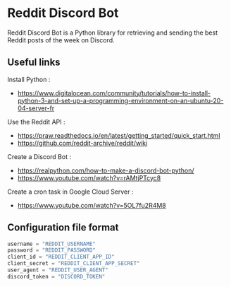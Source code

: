 
# Reddit Discord Bot

Reddit Discord Bot is a Python library for retrieving and sending the best Reddit posts of the week on Discord.

## Useful links

Install Python : 
- https://www.digitalocean.com/community/tutorials/how-to-install-python-3-and-set-up-a-programming-environment-on-an-ubuntu-20-04-server-fr

Use the Reddit API : 
- https://praw.readthedocs.io/en/latest/getting_started/quick_start.html
- https://github.com/reddit-archive/reddit/wiki

Create a Discord Bot : 
- https://realpython.com/how-to-make-a-discord-bot-python/
- https://www.youtube.com/watch?v=rAMtjPTcyc8

Create a cron task in Google Cloud Server : 
- https://www.youtube.com/watch?v=5OL7fu2R4M8

## Configuration file format

```python
username = "REDDIT_USERNAME"
password = "REDDIT_PASSWORD"
client_id = "REDDIT_CLIENT_APP_ID"
client_secret = "REDDIT_CLIENT_APP_SECRET"
user_agent = "REDDIT_USER_AGENT"
discord_token = "DISCORD_TOKEN"
```